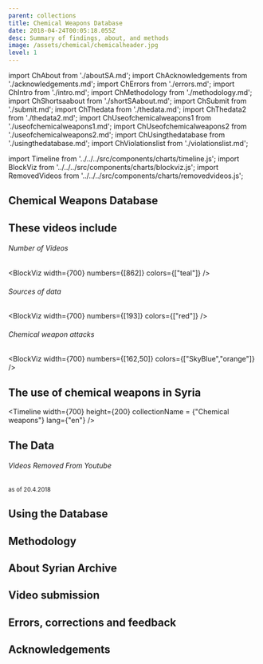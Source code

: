 ```yaml
---
parent: collections
title: Chemical Weapons Database
date: 2018-04-24T00:05:18.055Z
desc: Summary of findings, about, and methods
image: /assets/chemical/chemicalheader.jpg
level: 1
---
```


import ChAbout from './aboutSA.md';
import ChAcknowledgements from './acknowledgements.md';
import ChErrors from './errors.md';
import ChIntro from './intro.md';
import ChMethodology from './methodology.md';
import ChShortsaabout from './shortSAabout.md';
import ChSubmit from './submit.md';
import ChThedata from './thedata.md';
import ChThedata2 from './thedata2.md';
import ChUseofchemicalweapons1 from './useofchemicalweapons1.md';
import ChUseofchemicalweapons2 from './useofchemicalweapons2.md';
import ChUsingthedatabase from './usingthedatabase.md';
import ChViolationslist from './violationslist.md';

import Timeline from '../../../src/components/charts/timeline.js';
import BlockViz from '../../../src/components/charts/blockviz.js';
import RemovedVideos from '../../../src/components/charts/removedvideos.js';

## Chemical Weapons Database
<ChIntro />
<ChShortsaabout />

## These videos include
<ChViolationslist />

###### Number of Videos
<BlockViz 
	width={700}
	numbers={[862]}
	colors={["teal"]}
/>

###### Sources of data
<BlockViz 
	width={700}
	numbers={[193]}
	colors={["red"]}
/>

###### Chemical weapon attacks
<BlockViz 
	width={700}
	numbers={[162,50]}
	colors={["SkyBlue","orange"]}
/>

## The use of chemical weapons in Syria
<ChUseofchemicalweapons1 />
<ChUseofchemicalweapons2 />

<Timeline 
	width={700}
	height={200}
	collectionName = {"Chemical weapons"}
	lang={"en"}
/>



## The Data
<ChThedata />

###### Videos Removed From Youtube
<small> as of 20.4.2018 </small>
<RemovedVideos 
	width={800}
/>

<ChThedata2 />

## Using the Database
<ChUsingthedatabase />

## Methodology
<ChMethodology />

## About Syrian Archive
<ChAbouten />

## Video submission
<ChSubmit />

## Errors, corrections and feedback
<ChErrors />

## Acknowledgements
<ChAcknowledgements />
